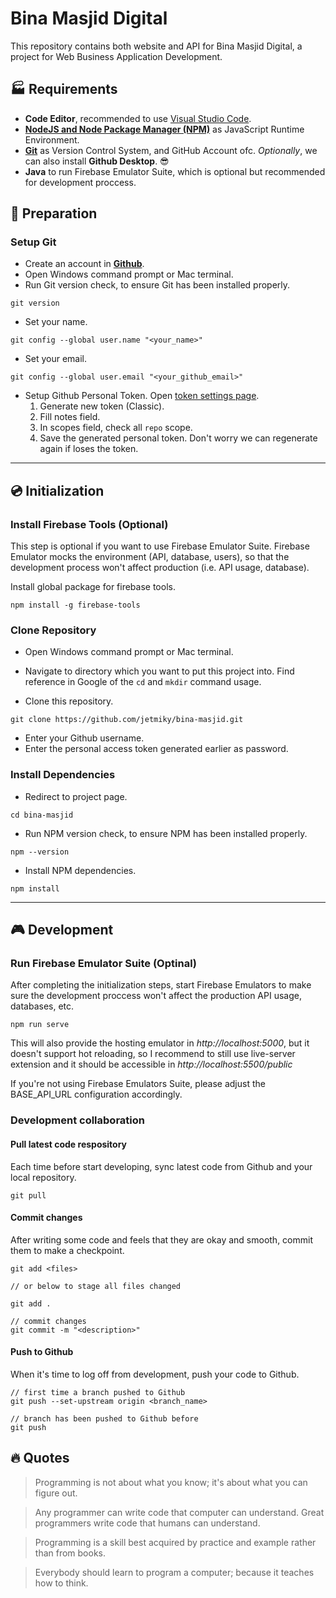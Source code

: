# Bina Masjid Digital

This repository contains both website and API for Bina Masjid Digital, a project for Web Business Application Development.

## :factory: Requirements

- **Code Editor**, recommended to use [Visual Studio Code](https://code.visualstudio.com/).
- **[NodeJS and Node Package Manager (NPM)](https://nodejs.org/en/download/current)** as JavaScript Runtime Environment.
- **[Git](https://git-scm.com/downloads)** as Version Control System, and GitHub Account ofc. _Optionally_, we can also install **Github Desktop**. :sunglasses:
- **Java** to run Firebase Emulator Suite, which is optional but recommended for development proccess.

## :pill: Preparation

### Setup Git

- Create an account in **[Github](https://www.github.com)**.
- Open Windows command prompt or Mac terminal.
- Run Git version check, to ensure Git has been installed properly.

```
git version
```

- Set your name.

```
git config --global user.name "<your_name>"
```

- Set your email.

```
git config --global user.email "<your_github_email>"
```

- Setup Github Personal Token. Open [token settings page](https://github.com/settings/tokens).
    1. Generate new token (Classic).
    2. Fill notes field.
    3. In scopes field, check all `repo` scope.
    4. Save the generated personal token. Don't worry we can regenerate again if loses the token.

---

## :cd: Initialization

### Install Firebase Tools (Optional)

This step is optional if you want to use Firebase Emulator Suite.
Firebase Emulator mocks the environment (API, database, users), so that the development process won't affect production (i.e. API usage, database).

Install global package for firebase tools.

```
npm install -g firebase-tools
```

### Clone Repository

- Open Windows command prompt or Mac terminal.
- Navigate to directory which you want to put this project into. Find reference in Google of the `cd` and `mkdir` command usage.

- Clone this repository.

```
git clone https://github.com/jetmiky/bina-masjid.git
```

- Enter your Github username.
- Enter the personal access token generated earlier as password.

### Install Dependencies

- Redirect to project page.

```
cd bina-masjid
```

- Run NPM version check, to ensure NPM has been installed properly.

```
npm --version
```

- Install NPM dependencies.

```
npm install
```

---

## :video_game: Development

### Run Firebase Emulator Suite (Optinal)

After completing the initialization steps, start Firebase Emulators to make sure the development proccess won't affect the production API usage, databases, etc.

```
npm run serve
```

This will also provide the hosting emulator in _http://localhost:5000_, but it doesn't support hot reloading, so I recommend to still use live-server extension and it should be accessible in _http://localhost:5500/public_

If you're not using Firebase Emulators Suite, please adjust the BASE_API_URL configuration accordingly.

### Development collaboration

#### Pull latest code respository

Each time before start developing, sync latest code from Github and your local repository.

```
git pull
```

#### Commit changes

After writing some code and feels that they are okay and smooth, commit them to make a checkpoint.

```
git add <files>

// or below to stage all files changed

git add .

// commit changes
git commit -m "<description>"
```

#### Push to Github

When it's time to log off from development, push your code to Github.

```
// first time a branch pushed to Github
git push --set-upstream origin <branch_name>

// branch has been pushed to Github before
git push
```

## :fire: Quotes

> Programming is not about what you know; it's about what you can figure out.

> Any programmer can write code that computer can understand. Great programmers write code that humans can understand.

> Programming is a skill best acquired by practice and example rather than from books.

> Everybody should learn to program a computer; because it teaches how to think.
